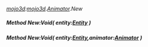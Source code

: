 _[mojo3d](../../modules/mojo3d/mojo3d-module.md):[mojo3d](../../modules/mojo3d/mojo3d-module.md).[Animator](../../modules/mojo3d/mojo3d-animator.md).New_
##### Method New:Void( entity:[Entity](../../modules/mojo3d/mojo3d-entity.md) )
##### Method New:Void( entity:[Entity](../../modules/mojo3d/mojo3d-entity.md),animator:[Animator](../../modules/mojo3d/mojo3d-animator.md) )
